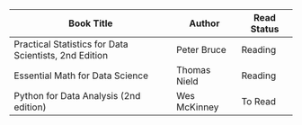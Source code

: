 | Book Title                | Author                | Read Status |
|---------------------------|-----------------------|-------------|
|Practical Statistics for Data Scientists, 2nd Edition| Peter Bruce | Reading     |
|Essential Math for Data Science| Thomas Nield | Reading     |
|Python for Data Analysis (2nd edition)| Wes McKinney | To Read     |